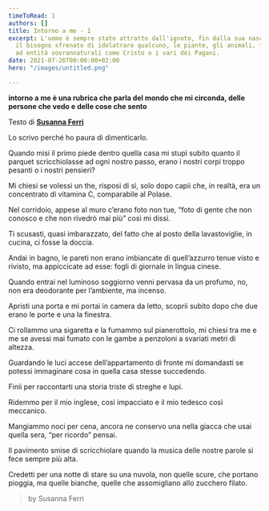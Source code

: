 ```yaml
---
timeToRead: 1
authors: []
title: Intorno a me - 1
excerpt: L'uomo è sempre stato attratto dall'ignoto, fin dalla sua nascita ha avuto
  il bisogno sfrenato di idolatrare qualcuno, le piante, gli animali, fino ad arrivare
  ad entità sovrannaturali come Cristo o i vari dèi Pagani.
date: 2021-07-26T00:00:00+02:00
hero: "/images/untitled.png"

---
```

**intorno a me è una rubrica che parla del mondo che mi circonda, delle persone che vedo e delle cose che sento**

Testo di [**Susanna Ferri**](https://www.instagram.com/susanna.ferri/)

Lo scrivo perché ho paura di dimenticarlo.

Quando misi il primo piede dentro quella casa mi stupì subito quanto il parquet scricchiolasse ad ogni nostro passo, erano i nostri corpi troppo pesanti o i nostri pensieri?

Mi chiesi se volessi un the, risposi di sì, solo dopo capii che, in realtà, era un concentrato di vitamina C, comparabile al Polase.

Nel corridoio, appese al muro c’erano foto non tue, “foto di gente che non conosco e che non rivedrò mai più” così mi dissi.

Ti scusasti, quasi imbarazzato, del fatto che al posto della lavastoviglie, in cucina, ci fosse la doccia.

Andai in bagno, le pareti non erano imbiancate di quell’azzurro tenue visto e rivisto, ma appiccicate ad esse: fogli di giornale in lingua cinese.

Quando entrai nel luminoso soggiorno venni pervasa da un profumo, no, non era deodorante per l’ambiente, ma incenso.

Apristi una porta e mi portai in camera da letto, scoprii subito dopo che due erano le porte e una la finestra.

Ci rollammo una sigaretta e la fumammo sul pianerottolo, mi chiesi tra me e me se avessi mai fumato con le gambe a penzoloni a svariati metri di altezza.

Guardando le luci accese dell’appartamento di fronte mi domandasti se potessi immaginare cosa in quella casa stesse succedendo.

Finii per raccontarti una storia triste di streghe e lupi.

Ridemmo per il mio inglese, così impacciato e il mio tedesco così meccanico.

Mangiammo noci per cena, ancora ne conservo una nella giacca che usai quella sera, “per ricordo” pensai.

Il pavimento smise di scricchiolare quando la musica delle nostre parole si fece sempre più alta.

Credetti per una notte di stare su una nuvola, non quelle scure, che portano pioggia, ma quelle bianche, quelle che assomigliano allo zucchero filato.

> by Susanna Ferri